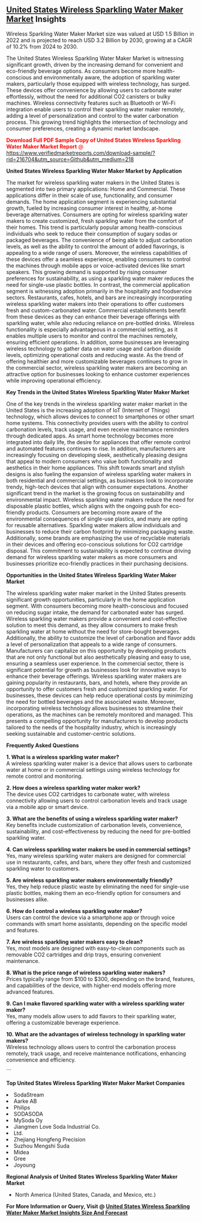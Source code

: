 <h2><a href="https://www.verifiedmarketreports.com/download-sample/?rid=216704&amp;utm_source=Github&amp;utm_medium=218" target="_blank">United States Wireless Sparkling Water Maker Market</a> Insights</h2><p>Wireless Sparkling Water Maker Market size was valued at USD 1.5 Billion in 2022 and is projected to reach USD 3.2 Billion by 2030, growing at a CAGR of 10.2% from 2024 to 2030.</p><p> <p>The United States Wireless Sparkling Water Maker Market is witnessing significant growth, driven by the increasing demand for convenient and eco-friendly beverage options. As consumers become more health-conscious and environmentally aware, the adoption of sparkling water makers, particularly those equipped with wireless technology, has surged. These devices offer convenience by allowing users to carbonate water effortlessly, without the need for additional CO2 canisters or bulky machines. Wireless connectivity features such as Bluetooth or Wi-Fi integration enable users to control their sparkling water maker remotely, adding a level of personalization and control to the water carbonation process. This growing trend highlights the intersection of technology and consumer preferences, creating a dynamic market landscape. <p><span class=""><span style="color: #ff0000;"><strong>Download Full PDF Sample Copy of United States Wireless Sparkling Water Maker Market Report</strong> @ </span><a href="https://www.verifiedmarketreports.com/download-sample/?rid=216704&amp;utm_source=Github&amp;utm_medium=218" target="_blank">https://www.verifiedmarketreports.com/download-sample/?rid=216704&amp;utm_source=Github&amp;utm_medium=218</a></span></p></p> <p><strong>United States Wireless Sparkling Water Maker Market by Application</strong></p> <p>The market for wireless sparkling water makers in the United States is segmented into two primary applications: Home and Commercial. These applications differ in their scale of use, functionality, and consumer demands. The home application segment is experiencing substantial growth, fueled by increasing consumer interest in healthy, at-home beverage alternatives. Consumers are opting for wireless sparkling water makers to create customized, fresh sparkling water from the comfort of their homes. This trend is particularly popular among health-conscious individuals who seek to reduce their consumption of sugary sodas or packaged beverages. The convenience of being able to adjust carbonation levels, as well as the ability to control the amount of added flavorings, is appealing to a wide range of users. Moreover, the wireless capabilities of these devices offer a seamless experience, enabling consumers to control the machines through mobile apps or voice-activated devices like smart speakers. This growing demand is supported by rising consumer preferences for sustainability, as using a sparkling water maker reduces the need for single-use plastic bottles. In contrast, the commercial application segment is witnessing adoption primarily in the hospitality and foodservice sectors. Restaurants, cafes, hotels, and bars are increasingly incorporating wireless sparkling water makers into their operations to offer customers fresh and custom-carbonated water. Commercial establishments benefit from these devices as they can enhance their beverage offerings with sparkling water, while also reducing reliance on pre-bottled drinks. Wireless functionality is especially advantageous in a commercial setting, as it enables multiple users to monitor and control the machines remotely, ensuring efficient operations. In addition, some businesses are leveraging wireless technology to gather data on water usage and carbon dioxide levels, optimizing operational costs and reducing waste. As the trend of offering healthier and more customizable beverages continues to grow in the commercial sector, wireless sparkling water makers are becoming an attractive option for businesses looking to enhance customer experiences while improving operational efficiency. <p><strong>Key Trends in the United States Wireless Sparkling Water Maker Market</strong></p> <p>One of the key trends in the wireless sparkling water maker market in the United States is the increasing adoption of IoT (Internet of Things) technology, which allows devices to connect to smartphones or other smart home systems. This connectivity provides users with the ability to control carbonation levels, track usage, and even receive maintenance reminders through dedicated apps. As smart home technology becomes more integrated into daily life, the desire for appliances that offer remote control and automated features continues to rise. In addition, manufacturers are increasingly focusing on developing sleek, aesthetically pleasing designs that appeal to modern consumers who value both functionality and aesthetics in their home appliances. This shift towards smart and stylish designs is also fueling the expansion of wireless sparkling water makers in both residential and commercial settings, as businesses look to incorporate trendy, high-tech devices that align with consumer expectations. Another significant trend in the market is the growing focus on sustainability and environmental impact. Wireless sparkling water makers reduce the need for disposable plastic bottles, which aligns with the ongoing push for eco-friendly products. Consumers are becoming more aware of the environmental consequences of single-use plastics, and many are opting for reusable alternatives. Sparkling water makers allow individuals and businesses to reduce their carbon footprint by minimizing packaging waste. Additionally, some brands are emphasizing the use of recyclable materials in their devices and offering eco-conscious solutions for CO2 cartridge disposal. This commitment to sustainability is expected to continue driving demand for wireless sparkling water makers as more consumers and businesses prioritize eco-friendly practices in their purchasing decisions. <p><strong>Opportunities in the United States Wireless Sparkling Water Maker Market</strong></p> <p>The wireless sparkling water maker market in the United States presents significant growth opportunities, particularly in the home application segment. With consumers becoming more health-conscious and focused on reducing sugar intake, the demand for carbonated water has surged. Wireless sparkling water makers provide a convenient and cost-effective solution to meet this demand, as they allow consumers to make fresh sparkling water at home without the need for store-bought beverages. Additionally, the ability to customize the level of carbonation and flavor adds a level of personalization that appeals to a wide range of consumers. Manufacturers can capitalize on this opportunity by developing products that are not only functional but also aesthetically pleasing and easy to use, ensuring a seamless user experience. In the commercial sector, there is significant potential for growth as businesses look for innovative ways to enhance their beverage offerings. Wireless sparkling water makers are gaining popularity in restaurants, bars, and hotels, where they provide an opportunity to offer customers fresh and customized sparkling water. For businesses, these devices can help reduce operational costs by minimizing the need for bottled beverages and the associated waste. Moreover, incorporating wireless technology allows businesses to streamline their operations, as the machines can be remotely monitored and managed. This presents a compelling opportunity for manufacturers to develop products tailored to the needs of the hospitality industry, which is increasingly seeking sustainable and customer-centric solutions. <p><strong>Frequently Asked Questions</strong></p> <p><strong>1. What is a wireless sparkling water maker?</strong><br> A wireless sparkling water maker is a device that allows users to carbonate water at home or in commercial settings using wireless technology for remote control and monitoring.</p> <p><strong>2. How does a wireless sparkling water maker work?</strong><br> The device uses CO2 cartridges to carbonate water, with wireless connectivity allowing users to control carbonation levels and track usage via a mobile app or smart device.</p> <p><strong>3. What are the benefits of using a wireless sparkling water maker?</strong><br> Key benefits include customization of carbonation levels, convenience, sustainability, and cost-effectiveness by reducing the need for pre-bottled sparkling water.</p> <p><strong>4. Can wireless sparkling water makers be used in commercial settings?</strong><br> Yes, many wireless sparkling water makers are designed for commercial use in restaurants, cafes, and bars, where they offer fresh and customized sparkling water to customers.</p> <p><strong>5. Are wireless sparkling water makers environmentally friendly?</strong><br> Yes, they help reduce plastic waste by eliminating the need for single-use plastic bottles, making them an eco-friendly option for consumers and businesses alike.</p> <p><strong>6. How do I control a wireless sparkling water maker?</strong><br> Users can control the device via a smartphone app or through voice commands with smart home assistants, depending on the specific model and features.</p> <p><strong>7. Are wireless sparkling water makers easy to clean?</strong><br> Yes, most models are designed with easy-to-clean components such as removable CO2 cartridges and drip trays, ensuring convenient maintenance.</p> <p><strong>8. What is the price range of wireless sparkling water makers?</strong><br> Prices typically range from $100 to $300, depending on the brand, features, and capabilities of the device, with higher-end models offering more advanced features.</p> <p><strong>9. Can I make flavored sparkling water with a wireless sparkling water maker?</strong><br> Yes, many models allow users to add flavors to their sparkling water, offering a customizable beverage experience.</p> <p><strong>10. What are the advantages of wireless technology in sparkling water makers?</strong><br> Wireless technology allows users to control the carbonation process remotely, track usage, and receive maintenance notifications, enhancing convenience and efficiency.</p> ```</p><p><strong>Top United States Wireless Sparkling Water Maker Market Companies</strong></p><div data-test-id=""><p><li>SodaStream</li><li> Aarke AB</li><li> Philips</li><li> SODASODA</li><li> MySoda Oy</li><li> Jiangmen Love Soda Industrial Co.</li><li> Ltd.</li><li> Zhejiang Hongfeng Precision</li><li> Suzhou Mengshi Suda</li><li> Midea</li><li> Gree</li><li> Joyoung</li></p><div><strong>Regional Analysis of&nbsp;United States Wireless Sparkling Water Maker Market</strong></div><ul><li dir="ltr"><p dir="ltr">North America&nbsp;(United States, Canada, and Mexico, etc.)</p></li></ul><p><strong>For More Information or Query, Visit @&nbsp;</strong><strong><a href="https://www.verifiedmarketreports.com/product/wireless-sparkling-water-maker-market/?utm_source=Github&amp;utm_medium=218" target="_blank">United States Wireless Sparkling Water Maker Market Insights Size And Forecast</a></strong></p></div>
